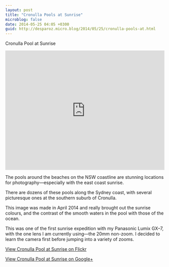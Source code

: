 ```yaml
---
layout: post
title: "Cronulla Pools at Sunrise"
microblog: false
date: 2014-05-25 04:05 +0300
guid: http://desparoz.micro.blog/2014/05/25/cronulla-pools-at.html
---
```

<p>Cronulla Pool at Sunrise</p>

<p><iframe src="https://www.flickr.com/photos/bluebeyond/14075358539/player/" width="500" height="375" frameborder="0" allowfullscreen webkitallowfullscreen mozallowfullscreen oallowfullscreen msallowfullscreen></iframe></p>

<p>The pools around the beaches on the NSW coastline are stunning locations for photography—especially with the east coast sunrise.</p>

<p>There are dozens of these pools along the Sydney coast, with several picturesque ones at the southern suburb of Cronulla.</p>

<p>This image was made in April 2014 and really brought out the sunrise colours, and the contrast of the smooth waters in the pool with those of the ocean.</p>

<p>This was one of the first sunrise expedition with my Panasonic Lumix GX&#8211;7, with the one lens I am currently using—the 20mm non-zoom. I decided to learn the camera first before jumping into a variety of zooms.</p>

<p><a href="https://www.flickr.com/photos/bluebeyond/14075358539/">View Cronulla Pool at Sunrise on Flickr</a></p>

<p><a href="https://plus.google.com/photos/114732692983105200545/albums/6017160634217214225/6017160638582987170">View Cronulla Pool at Sunrise on Google+</a></p>
